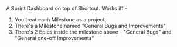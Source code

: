 A Sprint Dashboard on top of Shortcut. Works iff - 
1. You treat each Milestone as a project, 
2. There's a Milestone named "General Bugs and Improvements" 
3. There's 2 Epics inside the milestone above -  "General Bugs" and "General one-off Improvements"